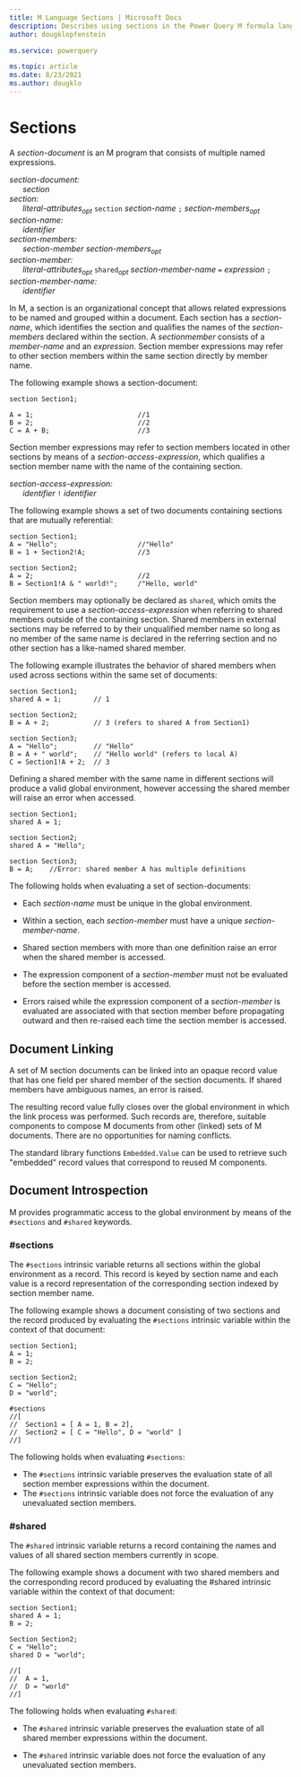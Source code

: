 ```yaml
---
title: M Language Sections | Microsoft Docs
description: Describes using sections in the Power Query M formula language
author: dougklopfenstein

ms.service: powerquery

ms.topic: article
ms.date: 8/23/2021
ms.author: dougklo
---
```


# Sections

A _section-document_ is an M program that consists of multiple named expressions.

_section-document:<br/>
&nbsp;&nbsp;&nbsp;&nbsp;&nbsp;&nbsp;section<br/>
section:<br/>
&nbsp;&nbsp;&nbsp;&nbsp;&nbsp;&nbsp;literal-attributes<sub>opt</sub>_  `section`  _section-name_  `;`  _section-members<sub>opt</sub><br/> 
section-name:<br/>
&nbsp;&nbsp;&nbsp;&nbsp;&nbsp;&nbsp;identifier<br/>
section-members:<br/>
&nbsp;&nbsp;&nbsp;&nbsp;&nbsp;&nbsp;section-member section-members<sub>opt</sub><br/>
section-member:<br/>
&nbsp;&nbsp;&nbsp;&nbsp;&nbsp;&nbsp;literal-attributes<sub>opt</sub>_  `shared`_<sub>opt</sub> section-member-name_  `=`  _expression_  `;`<br/>
_section-member-name:<br/>
&nbsp;&nbsp;&nbsp;&nbsp;&nbsp;&nbsp;identifier_

In M, a section is an organizational concept that allows related expressions to be named and grouped within a document. Each section has a _section-name_, which identifies the section and qualifies the names of the _section-members_ declared within the section. A _sectionmember_ consists of a _member-name_ and an _expression_. Section member expressions may refer to other section members within the same section directly by member name.

The following example shows a section-document:

```
section Section1; 

A = 1;                          //1     
B = 2;                          //2 
C = A + B;                      //3
```

Section member expressions may refer to section members located in other sections by means of a _section-access-expression_, which qualifies a section member name with the name of the containing section.

_section-access-expression:<br/>
&nbsp;&nbsp;&nbsp;&nbsp;&nbsp;&nbsp;identifier_ `!` _identifier_

The following example shows a set of two documents containing sections that are mutually referential:

```
section Section1; 
A = "Hello";                    //"Hello" 
B = 1 + Section2!A;             //3

section Section2; 
A = 2;                          //2 
B = Section1!A & " world!";     /"Hello, world"
```

Section members may optionally be declared as `shared`, which omits the requirement to use a _section-access-expression_ when referring to shared members outside of the containing section. Shared members in external sections may be referred to by their unqualified member name so long as no member of the same name is declared in the referring section and no other section has a like-named shared member.

The following example illustrates the behavior of shared members when used across sections within the same set of documents:

```
section Section1;  
shared A = 1;        // 1 

section Section2; 
B = A + 2;           // 3 (refers to shared A from Section1) 

section Section3; 
A = "Hello";         // "Hello" 
B = A + " world";    // "Hello world" (refers to local A) 
C = Section1!A + 2;  // 3
```

Defining a shared member with the same name in different sections will produce a valid global environment, however accessing the shared member will raise an error when accessed.

```
section Section1; 
shared A = 1; 

section Section2; 
shared A = "Hello"; 
 
section Section3; 
B = A;    //Error: shared member A has multiple definitions
```

The following holds when evaluating a set of section-documents:

* Each _section-name_ must be unique in the global environment.

* Within a section, each _section-member_ must have a unique _section-member-name_.

* Shared section members with more than one definition raise an error when the shared member is accessed.

* The expression component of a _section-member_ must not be evaluated before the section member is accessed.

* Errors raised while the expression component of a _section-member_ is evaluated are associated with that section member before propagating outward and then re-raised each time the section member is accessed.

## Document Linking

A set of M section documents can be linked into an opaque record value that has one field per shared member of the section documents. If shared members have ambiguous names, an error is raised.

The resulting record value fully closes over the global environment in which the link process was performed. Such records are, therefore, suitable components to compose M documents from other (linked) sets of M documents. There are no opportunities for naming conflicts.

The standard library functions `Embedded.Value` can be used to retrieve such "embedded" record values that correspond to reused M components.

## Document Introspection

M provides programmatic access to the global environment by means of the `#sections` and `#shared` keywords.

### #sections

The `#sections` intrinsic variable returns all sections within the global environment as a record. This record is keyed by section name and each value is a record representation of the corresponding section indexed by section member name.

The following example shows a document consisting of two sections and the record produced by evaluating the `#sections` intrinsic variable within the context of that document:

```
section Section1; 
A = 1; 
B = 2;  

section Section2;
C = "Hello"; 
D = "world"; 
 
#sections 
//[ 
//  Section1 = [ A = 1, B = 2], 
//  Section2 = [ C = "Hello", D = "world" ] 
//] 
```

The following holds when evaluating `#sections`:

* The `#sections` intrinsic variable preserves the evaluation state of all section member expressions within the document. 
* The `#sections` intrinsic variable does not force the evaluation of any unevaluated section members.

### #shared

The `#shared` intrinsic variable returns a record containing the names and values of all shared section members currently in scope.

The following example shows a document with two shared members and the corresponding record produced by evaluating the #shared intrinsic variable within the context of that document:

```
section Section1;
shared A = 1; 
B = 2; 
 
Section Section2;
C = "Hello";
shared D = "world"; 
 
//[ 
//  A = 1, 
//  D = "world" 
//] 
```

The following holds when evaluating `#shared`:

* The `#shared` intrinsic variable preserves the evaluation state of all shared member expressions within the document.

* The `#shared` intrinsic variable does not force the evaluation of any unevaluated section members.
